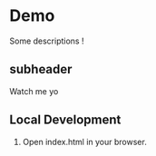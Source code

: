 # Demo

Some descriptions !

## subheader

Watch me yo

## Local Development

1. Open index.html in your browser.
